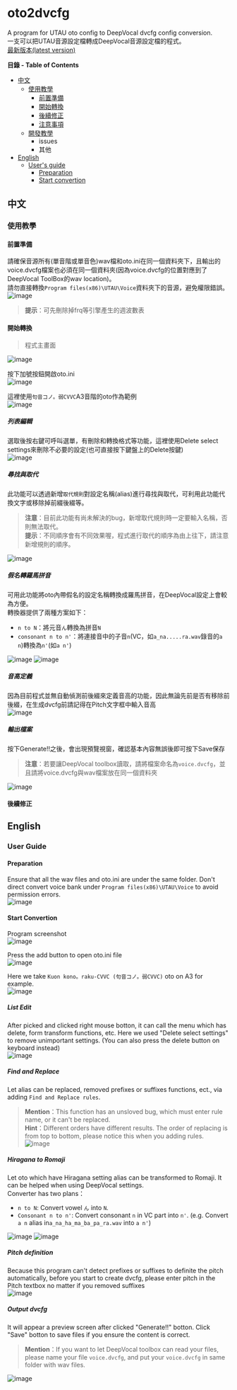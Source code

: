 # oto2dvcfg
 A program for UTAU oto config to DeepVocal dvcfg config conversion.  
一支可以把UTAU音源設定檔轉成DeepVocal音源設定檔的程式。  
[最新版本(latest version)](https://github.com/justln1113/oto2dvcfg/releases/download/Beta_V1.3.1/oto2dvcfg_Beta_V1.3.1.zip)

**目錄 - Table of Contents**
* [中文](#中文)
  * [使用教學](#使用教學)
    * [前置準備](#前置準備)
    * [開始轉換](#開始轉換)
    * [後續修正](#後續修正)
    * [注意事項]()
   * [開發教學]()
     * issues
     * 其他
* [English](#English)
  * [User's guide](#User-guide)
    * [Preparation](#Preparation)
    * [Start convertion](#Start-convertion)
## 中文

### 使用教學

#### 前置準備

請確保音源所有(單音階或單音色)wav檔和oto.ini在同一個資料夾下，且輸出的voice.dvcfg檔案也必須在同一個資料夾(因為voice.dvcfg的位置對應到了DeepVocal ToolBox的wav location)。  
請勿直接轉換```Program files(x86)\UTAU\Voice```資料夾下的音源，避免權限錯誤。   
![image](https://github.com/justln1113/oto2dvcfg/blob/master/Resource/wav_and_oto_in_same_dir.png)   
>**提示**：可先刪除掉frq等引擎產生的週波數表

#### 開始轉換

>程式主畫面  

![image](https://github.com/justln1113/oto2dvcfg/blob/master/Resource/oto2dvcfg_main_form.png)  

按下加號按鈕開啟oto.ini  
![image](https://github.com/justln1113/oto2dvcfg/blob/master/Resource/add_button.png)  

這裡使用```句音コノ。弱CVVC```A3音階的oto作為範例  
![image](https://github.com/justln1113/oto2dvcfg/blob/master/Resource/oto_opened.png)  

##### 列表編輯  
選取後按右鍵可呼叫選單，有刪除和轉換格式等功能，這裡使用Delete select settings來刪除不必要的設定(也可直接按下鍵盤上的Delete按鍵)  
![image](https://github.com/justln1113/oto2dvcfg/blob/master/Resource/right_click_menu.png)  

##### 尋找與取代  
此功能可以透過新增```取代規則```對設定名稱(alias)進行尋找與取代，可利用此功能代換文字或移除掉前綴後綴等。  
>**注意**：目前此功能有尚未解決的bug，新增取代規則時一定要輸入名稱，否則無法取代。  
>**提示**：不同順序會有不同效果喔，程式進行取代的順序為由上往下，請注意新增規則的順序。  

![image](https://github.com/justln1113/oto2dvcfg/blob/master/Resource/Find_and_replace.png)  

##### 假名轉羅馬拼音
可用此功能將oto內帶假名的設定名稱轉換成羅馬拼音，在DeepVocal設定上會較為方便。  
轉換器提供了兩種方案如下：
- ```n to N```：將元音```ん```轉換為拼音```N```  
- ```consonant n to n'```：將連接音中的子音```n```(VC，如```a_na.....ra.wav```錄音的```a n```)轉換為```n'```(如```a n'```)  

![image](https://github.com/justln1113/oto2dvcfg/blob/master/Resource/Two_hira2roma.png)
![image](https://github.com/justln1113/oto2dvcfg/blob/master/Resource/Two_hira2roma_1.png)

##### 音高定義
因為目前程式並無自動偵測前後綴來定義音高的功能，因此無論先前是否有移除前後綴，在生成dvcfg前請記得在Pitch文字框中輸入音高  
![image](https://github.com/justln1113/oto2dvcfg/blob/master/Resource/Pitch_def.png)

##### 輸出檔案
按下Generate!!之後，會出現預覽視窗，確認基本內容無誤後即可按下Save保存  
>**注意**：若要讓DeepVocal toolbox讀取，請將檔案命名為```voice.dvcfg```，並且請將voice.dvcfg與wav檔案放在同一個資料夾   

![image](https://github.com/justln1113/oto2dvcfg/blob/master/Resource/formPreview.png)  

#### 後續修正


## English

### User Guide

#### Preparation 

Ensure that all the wav files and oto.ini are under the same folder.
Don't direct convert voice bank under ```Program files(x86)\UTAU\Voice``` to avoid permission errors.  
![image](https://github.com/justln1113/oto2dvcfg/blob/master/Resource/wav_and_oto_in_same_dir.png)  

#### Start Convertion  

Program screenshot  
![image](https://github.com/justln1113/oto2dvcfg/blob/master/Resource/oto2dvcfg_main_form.png)  

Press the add button to open oto.ini file  
![image](https://github.com/justln1113/oto2dvcfg/blob/master/Resource/add_button.png)

Here we take ```Kuon kono。raku-CVVC (句音コノ。弱CVVC)``` oto on A3 for example.  
![image](https://github.com/justln1113/oto2dvcfg/blob/master/Resource/oto_opened.png)  

##### List Edit
After picked and clicked right mouse botton, it can call the menu which has delete, form transform functions, etc. Here we used "Delete select settings" to remove unimportant settings.
(You can also press the delete button on keyboard instead)  
![image](https://github.com/justln1113/oto2dvcfg/blob/master/Resource/right_click_menu.png)  

##### Find and Replace
Let alias can be replaced, removed prefixes or suffixes functions, ect., via adding ```Find and Replace rules```.  
>**Mention**：This function has an unsloved bug, which must enter rule name, or it can't be replaced.  
>**Hint**：Different orders have different results. The order of replacing is from top to bottom, please notice this when you adding rules.  
![image](https://github.com/justln1113/oto2dvcfg/blob/master/Resource/Find_and_Replace.png)  

##### Hiragana to Romaji
Let oto which have Hiragana setting alias can be transformed to Romaji. It can be helped when using DeepVocal settings.  
Converter has two plans：
- ```n to N```: Convert vowel ```ん``` into ```N```.  
- ```Consonant n to n'```: Convert consonant ```n``` in VC part into ```n'```. (e.g. Convert ```a n``` alias in```a_na_ha_ma_ba_pa_ra.wav``` into  ```a n'```)   

![image](https://github.com/justln1113/oto2dvcfg/blob/master/Resource/Two_hira2roma.png)
![image](https://github.com/justln1113/oto2dvcfg/blob/master/Resource/Two_hira2roma_1.png)

##### Pitch definition
Because this program can't detect prefixes or suffixes to definite the pitch automatically, before you start to create dvcfg, please enter pitch in the Pitch textbox no matter if you removed suffixes  
![image](https://github.com/justln1113/oto2dvcfg/blob/master/Resource/Pitch_def.png)

##### Output dvcfg
It will appear a preview screen after clicked "Generate!!" botton. Click "Save" botton to save files if you ensure the content is correct.  
>**Mention**：If you want to let DeepVocal toolbox can read your files, please name your file  ```voice.dvcfg```, and put your ```voice.dvcfg``` in same folder with wav files.  

![image](https://github.com/justln1113/oto2dvcfg/blob/master/Resource/formPreview.png)  
